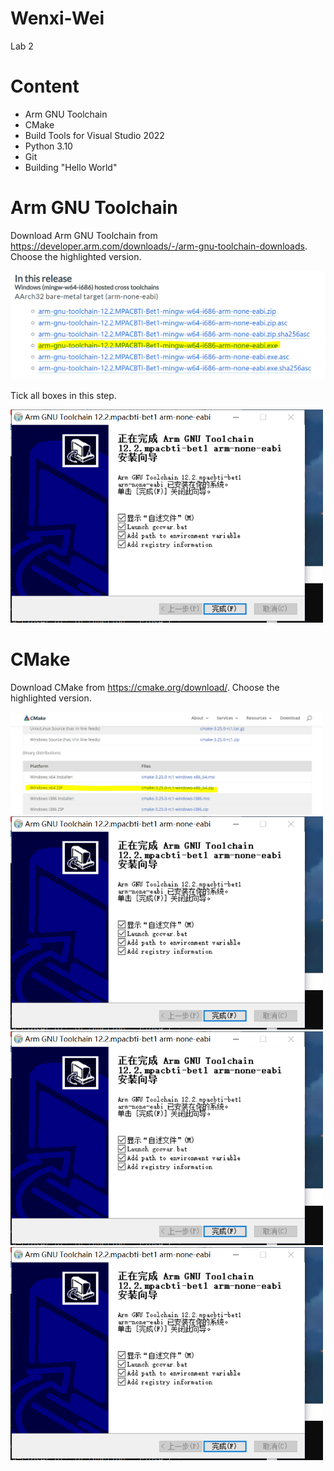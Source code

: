 # Wenxi-Wei
Lab 2

# Content
* Arm GNU Toolchain
* CMake
* Build Tools for Visual Studio 2022
* Python 3.10
* Git
* Building "Hello World"

# Arm GNU Toolchain
Download Arm GNU Toolchain from https://developer.arm.com/downloads/-/arm-gnu-toolchain-downloads. Choose the highlighted version.

<img src="https://github.com/wenxiwei00/Wenxi-Wei/blob/main/1.1.PNG" width="600px">

Tick all boxes in this step.

<img src="https://github.com/wenxiwei00/Wenxi-Wei/blob/main/1.3.PNG" width="500px">

# CMake
Download CMake from https://cmake.org/download/. Choose the highlighted version.

<img src="https://github.com/wenxiwei00/Wenxi-Wei/blob/main/2.1.PNG" width="500px">



<img src="https://github.com/wenxiwei00/Wenxi-Wei/blob/main/1.3.PNG" width="500px">
<img src="https://github.com/wenxiwei00/Wenxi-Wei/blob/main/1.3.PNG" width="500px">
<img src="https://github.com/wenxiwei00/Wenxi-Wei/blob/main/1.3.PNG" width="500px">
